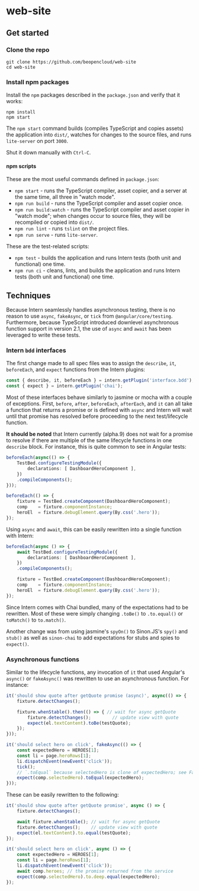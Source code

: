 # web-site

## Get started

### Clone the repo

```shell
git clone https://github.com/beopencloud/web-site
cd web-site
```

### Install npm packages

Install the `npm` packages described in the `package.json` and verify that it works:

```shell
npm install
npm start
```

The `npm start` command builds (compiles TypeScript and copies assets) the application into `dist/`, watches for changes to the source files, and runs `lite-server` on port `3000`.

Shut it down manually with `Ctrl-C`.

#### npm scripts

These are the most useful commands defined in `package.json`:

* `npm start` - runs the TypeScript compiler, asset copier, and a server at the same time, all three in "watch mode".
* `npm run build` - runs the TypeScript compiler and asset copier once.
* `npm run build:watch` - runs the TypeScript compiler and asset copier in "watch mode"; when changes occur to source files, they will be recompiled or copied into `dist/`.
* `npm run lint` - runs `tslint` on the project files.
* `npm run serve` - runs `lite-server`.

These are the test-related scripts:

* `npm test` - builds the application and runs Intern tests (both unit and functional) one time.
* `npm run ci` - cleans, lints, and builds the application and runs Intern tests (both unit and functional) one time.


## Techniques

Because Intern seamlessly handles asynchronous testing, there is no reason to use `async`, `fakeAsync`, or `tick` from `@angular/core/testing`. Furthermore, because TypeScript introduced downlevel asynchronous function support in version 2.1, the use of `async` and `await` has been leveraged to write these tests.

### Intern `bdd` interfaces

The first change made to all spec files was to assign the `describe`, `it`, `beforeEach`, and `expect` functions from the Intern plugins:

```ts
const { describe, it, beforeEach } = intern.getPlugin('interface.bdd');
const { expect } = intern.getPlugin('chai');
```

Most of these interfaces behave similarly to jasmine or mocha with a couple of exceptions. First, `before`, `after`, `beforeEach`, `afterEach`, and `it` can all take a function that returns a promise or is defined with `async` and Intern will wait until that promise has resolved before proceeding to the next test/lifecycle function.

**It should be noted** that Intern currently (alpha.9) does not wait for a promise to resolve if there are multiple of the same lifecycle functions in one `describe` block. For instance, this is quite common to see in Angular tests:

```ts
beforeEach(async(() => {
	TestBed.configureTestingModule({
		declarations: [ DashboardHeroComponent ],
	})
	.compileComponents();
}));

beforeEach(() => {
	fixture = TestBed.createComponent(DashboardHeroComponent);
	comp    = fixture.componentInstance;
	heroEl  = fixture.debugElement.query(By.css('.hero'));
});
```

Using `async` and `await`, this can be easily rewritten into a single function with Intern:

```ts
beforeEach(async () => {
	await TestBed.configureTestingModule({
		declarations: [ DashboardHeroComponent ],
	})
	.compileComponents();

	fixture = TestBed.createComponent(DashboardHeroComponent);
	comp    = fixture.componentInstance;
	heroEl  = fixture.debugElement.query(By.css('.hero'));
});
```

Since Intern comes with Chai bundled, many of the expectations had to be rewritten. Most of these were simply changing `.toBe()` to `.to.equal()` or `toMatch()` to `to.match()`.

Another change was from using jasmine's `spyOn()` to Sinon.JS's `spy()` and `stub()` as well as `sinon-chai` to add expectations for stubs and spies to `expect()`.

### Asynchronous functions

Similar to the lifecycle functions, any invocation of `it` that used Angular's `async()` or `fakeAsync()` was rewritten to use an asynchronous function. For instance:

```ts
it('should show quote after getQuote promise (async)', async(() => {
	fixture.detectChanges();

	fixture.whenStable().then(() => { // wait for async getQuote
		fixture.detectChanges();        // update view with quote
		expect(el.textContent).toBe(testQuote);
	});
}));

it('should select hero on click', fakeAsync(() => {
	const expectedHero = HEROES[1];
	const li = page.heroRows[1];
	li.dispatchEvent(newEvent('click'));
	tick();
	// `.toEqual` because selectedHero is clone of expectedHero; see FakeHeroService
	expect(comp.selectedHero).toEqual(expectedHero);
}));
```

These can be easily rewritten to the following:

```ts
it('should show quote after getQuote promise', async () => {
	fixture.detectChanges();

	await fixture.whenStable(); // wait for async getQuote
	fixture.detectChanges();    // update view with quote
	expect(el.textContent).to.equal(testQuote);
});

it('should select hero on click', async () => {
	const expectedHero = HEROES[1];
	const li = page.heroRows[1];
	li.dispatchEvent(newEvent('click'));
	await comp.heroes; // the promise returned from the service
	expect(comp.selectedHero).to.deep.equal(expectedHero);
});
```
